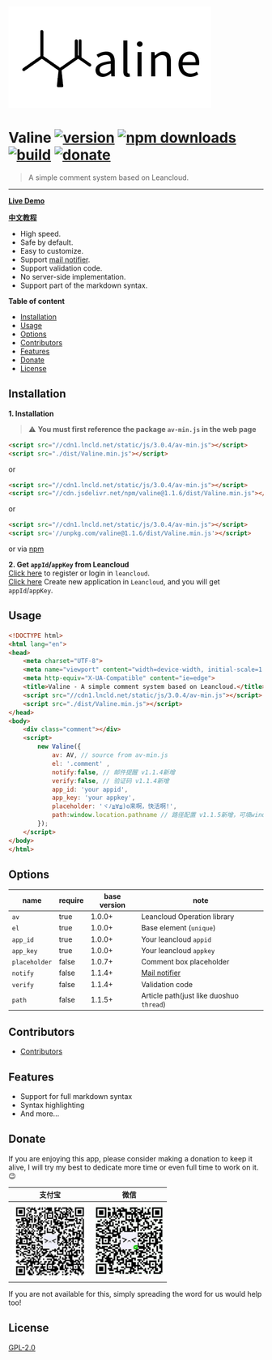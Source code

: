 ![](./src/assets/logo.opacity.png)
# Valine [![version](https://img.shields.io/github/release/xCss/Valine.svg?style=flat-square)](https://github.com/xCss/Valine/releases) [![npm downloads](https://img.shields.io/npm/dt/valine.svg?style=flat-square)](https://www.npmjs.com/package/valine) [![build](https://img.shields.io/circleci/project/github/xCss/Valine/master.svg?style=flat-square)](https://circleci.com/gh/xCss/Valine) [![donate](https://img.shields.io/badge/$-donate-ff69b4.svg?maxAge=2592000&style=flat-square)](#donate)  
> A simple comment system based on Leancloud.  
------------------------------
**[Live Demo](https://valine.js.org)**

**[中文教程](https://ioliu.cn/2017/add-valine-comments-to-your-blog/)**

- High speed.
- Safe by default.
- Easy to customize.
- Support [mail notifier](https://github.com/xCss/Valine/wiki/Valine-%E8%AF%84%E8%AE%BA%E7%B3%BB%E7%BB%9F%E4%B8%AD%E7%9A%84%E9%82%AE%E4%BB%B6%E6%8F%90%E9%86%92%E8%AE%BE%E7%BD%AE).
- Support validation code.
- No server-side implementation.
- Support part of the markdown syntax.

**Table of content**
- [Installation](#installation)
- [Usage](#usage)
- [Options](#options)
- [Contributors](#contributors)
- [Features](#features)
- [Donate](#donate)
- [License](#license)

## Installation
**1. Installation**   
> :warning: **You must first reference the package `av-min.js` in the web page**  

```html
<script src="//cdn1.lncld.net/static/js/3.0.4/av-min.js"></script>
<script src="./dist/Valine.min.js"></script>
```
or
```html
<script src="//cdn1.lncld.net/static/js/3.0.4/av-min.js"></script>
<script src="//cdn.jsdelivr.net/npm/valine@1.1.6/dist/Valine.min.js"></script>
```
or
```html
<script src="//cdn1.lncld.net/static/js/3.0.4/av-min.js"></script>
<script src='//unpkg.com/valine@1.1.6/dist/Valine.min.js'></script>
```
or via [npm](https://www.npmjs.com/package/valine)

**2. Get `appId`/`appKey` from Leancloud**  
[Click here](https://leancloud.cn/dashboard/login.html#/signup) to register or login in `leancloud`.  
[Click here](https://leancloud.cn/dashboard/applist.html#/newapp) Create new application in `Leancloud`, and you will get `appId`/`appKey`.

## Usage
```html
<!DOCTYPE html>
<html lang="en">
<head>
    <meta charset="UTF-8">
    <meta name="viewport" content="width=device-width, initial-scale=1.0">
    <meta http-equiv="X-UA-Compatible" content="ie=edge">
    <title>Valine - A simple comment system based on Leancloud.</title>
    <script src="//cdn1.lncld.net/static/js/3.0.4/av-min.js"></script>
    <script src="./dist/Valine.min.js"></script>
</head>
<body>
    <div class="comment"></div>
    <script>
        new Valine({
            av: AV, // source from av-min.js
            el: '.comment' ,
            notify:false, // 邮件提醒 v1.1.4新增
            verify:false, // 验证码 v1.1.4新增
            app_id: 'your appid',
            app_key: 'your appkey',
            placeholder: 'ヾﾉ≧∀≦)o来啊，快活啊!',
            path:window.location.pathname // 路径配置 v1.1.5新增，可填window.location.href
        });
    </script>
</body>
</html>
```

## Options
|      name     |   require   |   base version  |     note    |  
| ------------- | ----------- | --------------- | ----------- |  
|      `av`     |     true    | 1.0.0+          | Leancloud Operation library |  
|      `el`     |     true    | 1.0.0+          | Base element (`unique`) |  
|   `app_id`    |     true    | 1.0.0+          | Your leancloud `appid`  |
|   `app_key`   |     true    | 1.0.0+          | Your leancloud `appkey` |
| `placeholder` |    false    | 1.0.7+          | Comment box placeholder |
|   `notify`    |    false    | 1.1.4+          | [Mail notifier](https://github.com/xCss/Valine/wiki/Valine-%E8%AF%84%E8%AE%BA%E7%B3%BB%E7%BB%9F%E4%B8%AD%E7%9A%84%E9%82%AE%E4%BB%B6%E6%8F%90%E9%86%92%E8%AE%BE%E7%BD%AE) |
|   `verify`    |    false    | 1.1.4+          | Validation code |
|    `path`     |    false    | 1.1.5+          | Article path(just like duoshuo `thread`) |



## Contributors
- [Contributors](https://github.com/xCss/Valine/graphs/contributors)

## Features
- Support for full markdown syntax
- Syntax highlighting
- And more...

## Donate
If you are enjoying this app, please consider making a donation to keep it alive, I will try my best to dedicate more time or even full time to work on it. 😉

| 支付宝 | 微信 | 
| :------: | :------: | 
| <img width="150" src="./src/assets/alipay.png"> | <img width="135" src="./src/assets/wechat.png"> | 

If you are not available for this, simply spreading the word for us would help too!

## License
[GPL-2.0](https://github.com/xCss/Valine/blob/master/LICENSE)
